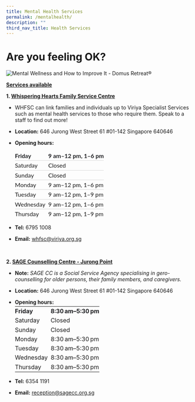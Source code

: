 ```yaml
---
title: Mental Health Services
permalink: /mentalhealth/
description: ""
third_nav_title: Health Services
---
```

# Are you feeling OK?

![Mental Wellness and How to Improve It - Domus Retreat®](https://domusretreat.com/wp-content/uploads/mental-wellness.png)

<u>**Services available**</u>

**1. [Whispering Hearts Family Service Centre](https://viriya.org.sg/our-services/family-services/whispering-hearts-family-service-centre/)**
* WHFSC can link families and individuals up to Viriya Specialist Services such as mental health services to those who require them. Speak to a staff to find out more!
*   **Location:**&nbsp;646 Jurong West Street 61 #01-142 Singapore 640646
    
*   **Opening hours:**
    
    <table style="box-sizing: border-box; font-family: Lato; border-width: 0px; border-style: solid; border-color: var(--chakra-colors-gray-200); overflow-wrap: break-word; border-collapse: collapse; width: 615.891px; margin-bottom: 1em; margin-top: 3px; line-height: 1.58;" class="WgFkxc"><tbody style="box-sizing: border-box; font-family: Lato; border-width: 0px; border-style: solid; border-color: var(--chakra-colors-gray-200); overflow-wrap: break-word;"><tr style="box-sizing: border-box; font-family: Lato; border-width: 0px; border-style: solid; border-color: var(--chakra-colors-gray-200); overflow-wrap: break-word; font-weight: bold; color: rgb(32, 33, 36);" class="K7Ltle"><td style="box-sizing: border-box; font-family: Lato; border-width: 0px 0px 1px; border-style: solid; border-color: rgb(214, 214, 214); overflow-wrap: break-word; border-image: initial; padding: 0px 8px 0px 0px; vertical-align: top; max-width: 173px;" class="SKNSIb">Friday</td><td style="box-sizing: border-box; font-family: Lato; border-width: 0px 0px 1px; border-style: solid; border-color: rgb(214, 214, 214); overflow-wrap: break-word; border-image: initial; padding: 0px; vertical-align: top;">9 am–12 pm, 1–6 pm</td></tr><tr style="box-sizing: border-box; font-family: Lato; border-width: 0px; border-style: solid; border-color: var(--chakra-colors-gray-200); overflow-wrap: break-word;"><td style="box-sizing: border-box; font-family: Lato; border-width: 0px 0px 1px; border-style: solid; border-color: rgb(214, 214, 214); overflow-wrap: break-word; border-image: initial; padding: 0px 8px 0px 0px; vertical-align: top; max-width: 173px;" class="SKNSIb">Saturday</td><td style="box-sizing: border-box; font-family: Lato; border-width: 0px 0px 1px; border-style: solid; border-color: rgb(214, 214, 214); overflow-wrap: break-word; border-image: initial; padding: 0px; vertical-align: top;">Closed</td></tr><tr style="box-sizing: border-box; font-family: Lato; border-width: 0px; border-style: solid; border-color: var(--chakra-colors-gray-200); overflow-wrap: break-word;"><td style="box-sizing: border-box; font-family: Lato; border-width: 0px 0px 1px; border-style: solid; border-color: rgb(214, 214, 214); overflow-wrap: break-word; border-image: initial; padding: 0px 8px 0px 0px; vertical-align: top; max-width: 173px;" class="SKNSIb">Sunday</td><td style="box-sizing: border-box; font-family: Lato; border-width: 0px 0px 1px; border-style: solid; border-color: rgb(214, 214, 214); overflow-wrap: break-word; border-image: initial; padding: 0px; vertical-align: top;">Closed</td></tr><tr style="box-sizing: border-box; font-family: Lato; border-width: 0px; border-style: solid; border-color: var(--chakra-colors-gray-200); overflow-wrap: break-word;"><td style="box-sizing: border-box; font-family: Lato; border-width: 0px 0px 1px; border-style: solid; border-color: rgb(214, 214, 214); overflow-wrap: break-word; border-image: initial; padding: 0px 8px 0px 0px; vertical-align: top; max-width: 173px;" class="SKNSIb">Monday</td><td style="box-sizing: border-box; font-family: Lato; border-width: 0px 0px 1px; border-style: solid; border-color: rgb(214, 214, 214); overflow-wrap: break-word; border-image: initial; padding: 0px; vertical-align: top;">9 am–12 pm, 1–6 pm</td></tr><tr style="box-sizing: border-box; font-family: Lato; border-width: 0px; border-style: solid; border-color: var(--chakra-colors-gray-200); overflow-wrap: break-word;"><td style="box-sizing: border-box; font-family: Lato; border-width: 0px 0px 1px; border-style: solid; border-color: rgb(214, 214, 214); overflow-wrap: break-word; border-image: initial; padding: 0px 8px 0px 0px; vertical-align: top; max-width: 173px;" class="SKNSIb">Tuesday</td><td style="box-sizing: border-box; font-family: Lato; border-width: 0px 0px 1px; border-style: solid; border-color: rgb(214, 214, 214); overflow-wrap: break-word; border-image: initial; padding: 0px; vertical-align: top;">9 am–12 pm, 1–9 pm</td></tr><tr style="box-sizing: border-box; font-family: Lato; border-width: 0px; border-style: solid; border-color: var(--chakra-colors-gray-200); overflow-wrap: break-word;"><td style="box-sizing: border-box; font-family: Lato; border-width: 0px 0px 1px; border-style: solid; border-color: rgb(214, 214, 214); overflow-wrap: break-word; border-image: initial; padding: 0px 8px 0px 0px; vertical-align: top; max-width: 173px;" class="SKNSIb">Wednesday<div style="box-sizing: border-box; font-family: Lato; border-width: 0px; border-style: solid; border-color: var(--chakra-colors-gray-200); overflow-wrap: break-word;"></div></td><td style="box-sizing: border-box; font-family: Lato; border-width: 0px 0px 1px; border-style: solid; border-color: rgb(214, 214, 214); overflow-wrap: break-word; border-image: initial; padding: 0px; vertical-align: top;">9 am–12 pm, 1–6 pm<div style="box-sizing: border-box; font-family: Lato; border-width: 0px; border-style: solid; border-color: var(--chakra-colors-gray-200); overflow-wrap: break-word;"><span style="box-sizing: border-box; font-family: arial, sans-serif-light, sans-serif; border-width: 0px; border-style: solid; border-color: var(--chakra-colors-gray-200); overflow-wrap: break-word; font-weight: normal; color: rgb(176, 96, 0);" class="M4OzPc LSCqpe"></span></div></td></tr><tr style="box-sizing: border-box; font-family: Lato; border-width: 0px; border-style: solid; border-color: var(--chakra-colors-gray-200); overflow-wrap: break-word;"><td style="box-sizing: border-box; font-family: Lato; border: 0px solid rgb(214, 214, 214); overflow-wrap: break-word; padding: 0px 8px 0px 0px; vertical-align: top; max-width: 173px;" class="SKNSIb">Thursday<div style="box-sizing: border-box; font-family: Lato; border-width: 0px; border-style: solid; border-color: var(--chakra-colors-gray-200); overflow-wrap: break-word;"></div></td><td style="box-sizing: border-box; font-family: Lato; border: 0px solid rgb(214, 214, 214); overflow-wrap: break-word; padding: 0px; vertical-align: top;">9 am–12 pm, 1–9 pm<div style="box-sizing: border-box; font-family: Lato; border-width: 0px; border-style: solid; border-color: var(--chakra-colors-gray-200); overflow-wrap: break-word;"><span style="box-sizing: border-box; font-family: arial, sans-serif-light, sans-serif; border-width: 0px; border-style: solid; border-color: var(--chakra-colors-gray-200); overflow-wrap: break-word; font-weight: normal; color: rgb(176, 96, 0);" class="M4OzPc LSCqpe"></span></div></td></tr></tbody></table>
    
*   **Tel:**&nbsp;6795 1008
    
*   **Email:**&nbsp;[whfsc@viriya.org.sg](mailto:whfsc@viriya.org.sg)

<br>

**2. [SAGE Counselling Centre - Jurong Point](https://www.sagecc.org.sg/)**

* **Note:** *SAGE CC is a Social Service Agency specialising in gero-counselling for older persons, their family members, and caregivers.*

*   **Location:**&nbsp;646 Jurong West Street 61 #01-142 Singapore 640646
    
*   **Opening hours:**<table style="margin-top: 3px; border-collapse: collapse; line-height: 1.58;" class="WgFkxc"><tbody><tr style="font-weight: bold; color: rgb(32, 33, 36);" class="K7Ltle"><td style="padding: 0px 8px 0px 0px; max-width: 173px;" class="SKNSIb">Friday</td><td style="padding: 0px;">8:30 am–5:30 pm</td></tr><tr><td style="padding: 0px 8px 0px 0px; max-width: 173px;" class="SKNSIb">Saturday</td><td style="padding: 0px;">Closed</td></tr><tr><td style="padding: 0px 8px 0px 0px; max-width: 173px;" class="SKNSIb">Sunday</td><td style="padding: 0px;">Closed</td></tr><tr><td style="padding: 0px 8px 0px 0px; max-width: 173px;" class="SKNSIb">Monday</td><td style="padding: 0px;">8:30 am–5:30 pm</td></tr><tr><td style="padding: 0px 8px 0px 0px; max-width: 173px;" class="SKNSIb">Tuesday</td><td style="padding: 0px;">8:30 am–5:30 pm</td></tr><tr><td style="padding: 0px 8px 0px 0px; max-width: 173px;" class="SKNSIb">Wednesday<div></div></td><td style="padding: 0px;">8:30 am–5:30 pm<div><span style="font-family: arial, sans-serif-light, sans-serif; font-weight: normal; color: rgb(176, 96, 0);" class="M4OzPc LSCqpe"></span></div></td></tr><tr><td style="padding: 0px 8px 0px 0px; max-width: 173px;" class="SKNSIb">Thursday<div></div></td><td style="padding: 0px;">8:30 am–5:30 pm<div><span style="font-family: arial, sans-serif-light, sans-serif; font-weight: normal; color: rgb(176, 96, 0);" class="M4OzPc LSCqpe"></span></div></td></tr></tbody></table>

*   **Tel:**&nbsp;6354 1191
    
*   **Email:** reception@sagecc.org.sg